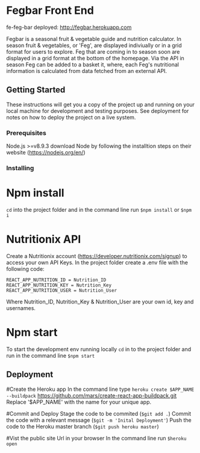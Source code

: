 # Fegbar Front End

fe-feg-bar deployed: http://fegbar.herokuapp.com

Fegbar is a seasonal fruit & vegetable guide and nutrition calculator. In season fruit & vegetables, or 'Feg', are displayed indiviually or in a grid format for users to explore. Feg that are coming in to season soon are displayed in a grid format at the bottom of the homepage. Via the API in season Feg can be added to a basket it, where, each Feg's nutritional information is calculated from data fetched from an external API.

## Getting Started

These instructions will get you a copy of the project up and running on your local machine for development and testing purposes. See deployment for notes on how to deploy the project on a live system.

### Prerequisites

Node.js >=v8.9.3 
download Node by following the installtion steps on their website (https://nodejs.org/en/)

### Installing

# Npm install
`cd` into the project folder and in the command line run `$npm install` or `$npm i`

# Nutritionix API
Create a Nutritionix account (https://developer.nutritionix.com/signup) to access your own API Keys. In the project folder create a .env file with the following code:

```
REACT_APP_NUTRITION_ID = Nutrition_ID
REACT_APP_NUTRITION_KEY = Nutrition_Key
REACT_APP_NUTRITION_USER = Nutrition_User
```
Where Nutrition_ID, Nutrition_Key & Nutrition_User are your own id, key and usernames.

# Npm start
To start the development env running locally `cd` in to the project folder and run in the command line `$npm start`

## Deployment
#Create the Heroku app
In the command line type `heroku create $APP_NAME --buildpack` https://github.com/mars/create-react-app-buildpack.git
Replace '$APP_NAME' with the name for your unique app.

#Commit and Deploy
Stage the code to be commited (`$git add .`)
Commit the code with a relevant message (`$git -m 'Inital Deployment'`)
Push the code to the Heroku master branch (`$git push heroku master`)

#Vist the public site Url in your browser
In the command line run  `$heroku open`
